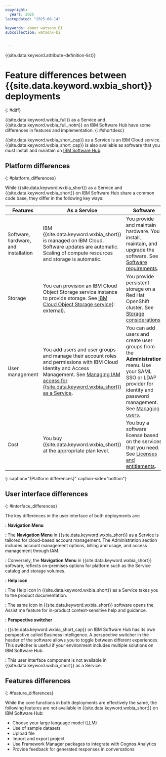 ```yaml
---
copyright:
  years: 2025
lastupdated: "2025-08-14"

keywords: about watsonx BI
subcollection: watsonx-bi


---
```


{{site.data.keyword.attribute-definition-list}}

# Feature differences between {{site.data.keyword.wxbia_short}} deployments
{: #diff}

{{site.data.keyword.wxbia_full}} as a Service and {{site.data.keyword.wxbia_full_notm}} on IBM Software Hub have some differences in features and implementation.  {: #shortdesc}

{{site.data.keyword.wxbia_short_cap}} as a Service is an IBM Cloud service. {{site.data.keyword.wxbia_short_cap}} is also available as software that you must install and maintain on [IBM Software Hub](https://www.ibm.com/docs/software-hub/latest?topic=overview).

## Platform differences
{: #platform_differences}

While {{site.data.keyword.wxbia_short}} as a Service and {{site.data.keyword.wxbia_short}} on IBM Software Hub share a common code base, they differ in the following key ways:

 | Features | As a Service | Software | 
   |-------|-------------|-----------|
   |Software, hardware, and installation	 | IBM {{site.data.keyword.wxbia_short}} is managed on IBM Cloud. Software updates are automatic. Scaling of compute resources and storage is automatic. |You provide and maintain hardware. You install, maintain, and upgrade the software. See [Software requirements](https://www.ibm.com/docs/en/software-hub/5.2.x?topic=services-watsonx-bi).|
   | Storage | You can provision an IBM Cloud Object Storage service instance to provide storage. See [IBM Cloud Object Storage service](/docs/watsonx-bi?topic=watsonx-bi-cos){: external}. | You provide persistent storage on a Red Hat OpenShift cluster. See [Storage considerations](https://www.ibm.com/docs/en/software-hub/latest?topic=planning-storage-considerations). |
   | User management	 | You add users and user groups and manage their account roles and permissions with IBM Cloud Identity and Access Management. See [Managing IAM access for {{site.data.keyword.wxbia_short}} as a Service](/docs/watsonx-bi?topic=watsonx-bi-managing_iam). | You can add users and create user groups from the **Administration** menu. Use your SAML SSO or LDAP provider for identity and password management. See [Managing users](https://www.ibm.com/docs/en/software-hub/latest?topic=a-managing-users). |
   | Cost | You buy {{site.data.keyword.wxbia_short}} at the appropriate plan level. | You buy a software license based on the services that you need. See [Licenses and entitlements](https://www.ibm.com/docs/en/software-hub/latest?topic=planning-licenses-entitlements). |
   {: caption="{Platform differences}" caption-side="bottom"}

## User interface differences
{: #interface_differences}

The key differences in the user interface of both deployments are:

: **Navigation Menu**

: The **Navigation Menu** in {{site.data.keyword.wxbia_short}} as a Service is tailored for cloud-based account management. The Administration section includes account management options, billing and usage, and access management through IAM.

: Conversely, the **Navigation Menu** in {{site.data.keyword.wxbia_short}} software, reflects on-premises options for platform such as the Service catalog and storage volumes. 

: **Help icon**

: The Help icon in {{site.data.keyword.wxbia_short}} as a Service takes you to the product documentation. 

: The same icon in {{site.data.keyword.wxbia_short}} software opens the Assist me feature for in-product context-sensitive help and guidance.

: **Perspective switcher**

: {{site.data.keyword.wxbia_short_cap}} on IBM Software Hub has its own perspective called Business Intelligence. A perspective switcher in the header of the software allows you to toggle between different experiences. This switcher is useful if your environment includes multiple solutions on IBM Software Hub.

: This user interface component is not available in {{site.data.keyword.wxbia_short}} as a Service. 

## Features differences 
{: #feature_differences}

While the core functions in both deployments are effectively the same, the following features are not available in {{site.data.keyword.wxbia_short}} on IBM Software Hub:

- Choose your large language model (LLM)
- Use of sample datasets
- Upload file 
- Import and export project
- Use Framework Manager packages to integrate with Cognos Analytics 
- Provide feedback for generated responses in conversations
